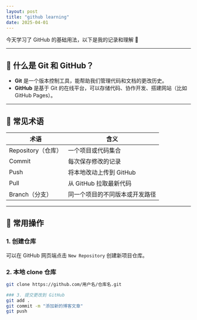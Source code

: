 ```yaml
---
layout: post
title: "github learning"
date: 2025-04-01
---
```



今天学习了 GitHub 的基础用法，以下是我的记录和理解 🧠

---

## 🔧 什么是 Git 和 GitHub？

- **Git** 是一个版本控制工具，能帮助我们管理代码和文档的更改历史。
- **GitHub** 是基于 Git 的在线平台，可以存储代码、协作开发、搭建网站（比如 GitHub Pages）。

---

## 🌱 常见术语

| 术语        | 含义 |
|-------------|------|
| Repository（仓库） | 一个项目或代码集合 |
| Commit | 每次保存修改的记录 |
| Push | 将本地改动上传到 GitHub |
| Pull | 从 GitHub 拉取最新代码 |
| Branch（分支） | 同一个项目的不同版本或开发路径 |

---

## 🧪 常用操作

### 1. 创建仓库

可以在 GitHub 网页端点击 `New Repository` 创建新项目仓库。

### 2. 本地 clone 仓库

```bash
git clone https://github.com/用户名/仓库名.git

### 3. 提交更改到 GitHub
git add .
git commit -m "添加新的博客文章"
git push





